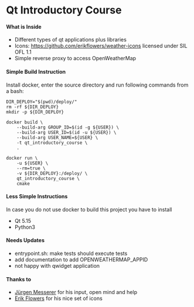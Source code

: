 # Qt Introductory Course


#### What is Inside

- Different types of qt applications plus libraries
- Icons: https://github.com/erikflowers/weather-icons licensed under SIL OFL 1.1
- Simple reverse proxy to access OpenWeatherMap


#### Simple Build Instruction

Install docker, enter the source directory and run following commands from a bash:

    DIR_DEPLOY="$(pwd)/deploy/"
    rm -rf ${DIR_DEPLOY}
    mkdir -p ${DIR_DEPLOY}

    docker build \
        --build-arg GROUP_ID=$(id -g ${USER}) \
        --build-arg USER_ID=$(id -u ${USER}) \
        --build-arg USER_NAME=${USER} \
        -t qt_introductory_course \
        .

    docker run \
        -u ${USER} \
        --rm=true \
        -v ${DIR_DEPLOY}:/deploy/ \
        qt_introductory_course \
        cmake


#### Less Simple Instructions

In case you do not use docker to build this project you have to install

- Qt 5.15
- Python3


#### Needs Updates

- entrypoint.sh: make tests should execute tests
- add documentation to add OPENWEATHERMAP_APPID
- not happy with qwidget application


#### Thanks to

- [Jürgen Messerer](https://github.com/messi1) for his input, open mind and help
- [Erik Flowers](https://github.com/erikflowers/weather-icons) for his nice set of icons

